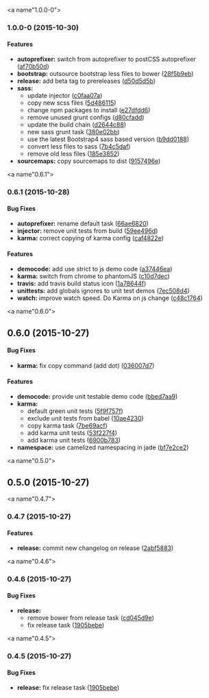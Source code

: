 <a name"1.0.0-0"></a>
### 1.0.0-0 (2015-10-30)


#### Features

* **autoprefixer:** switch from autoprefixer to postCSS autoprefixer ([af70b50d](https://github.com/nexumAG/generator-atomic/commit/af70b50d))
* **bootstrap:** outsource bootstrap less files to bower ([28f5b9eb](https://github.com/nexumAG/generator-atomic/commit/28f5b9eb))
* **release:** add beta tag to prereleases ([d50d5d5b](https://github.com/nexumAG/generator-atomic/commit/d50d5d5b))
* **sass:**
  * update injector ([c0faa07a](https://github.com/nexumAG/generator-atomic/commit/c0faa07a))
  * copy new scss files ([5d486115](https://github.com/nexumAG/generator-atomic/commit/5d486115))
  * change npm packages to install ([e27dfdd6](https://github.com/nexumAG/generator-atomic/commit/e27dfdd6))
  * remove unused grunt configs ([d80cfadd](https://github.com/nexumAG/generator-atomic/commit/d80cfadd))
  * update the build chain ([d2644c88](https://github.com/nexumAG/generator-atomic/commit/d2644c88))
  * new sass grunt task ([380e02bb](https://github.com/nexumAG/generator-atomic/commit/380e02bb))
  * use the latest Bootstrap4 sass based version ([b9dd0188](https://github.com/nexumAG/generator-atomic/commit/b9dd0188))
  * convert less files to sass ([7b4c5daf](https://github.com/nexumAG/generator-atomic/commit/7b4c5daf))
  * remove old less files ([185e3852](https://github.com/nexumAG/generator-atomic/commit/185e3852))
* **sourcemaps:** copy sourcemaps to dist ([9157496e](https://github.com/nexumAG/generator-atomic/commit/9157496e))


<a name"0.6.1"></a>
### 0.6.1 (2015-10-28)


#### Bug Fixes

* **autoprefixer:** rename default task ([66ae6820](https://github.com/nexumAG/generator-atomic/commit/66ae6820))
* **injector:** remove unit tests from build ([59ee496d](https://github.com/nexumAG/generator-atomic/commit/59ee496d))
* **karma:** correct copying of karma config ([caf4822e](https://github.com/nexumAG/generator-atomic/commit/caf4822e))


#### Features

* **democode:** add use strict to js demo code ([a37446ea](https://github.com/nexumAG/generator-atomic/commit/a37446ea))
* **karma:** switch from chrome to phantomJS ([c10d7dec](https://github.com/nexumAG/generator-atomic/commit/c10d7dec))
* **travis:** add travis build status icon ([1a78644f](https://github.com/nexumAG/generator-atomic/commit/1a78644f))
* **unittests:** add globals ignores to unit test demos ([7ec508d4](https://github.com/nexumAG/generator-atomic/commit/7ec508d4))
* **watch:** improve watch speed. Do Karma on js change ([c48c1764](https://github.com/nexumAG/generator-atomic/commit/c48c1764))


<a name"0.6.0"></a>
## 0.6.0 (2015-10-27)


#### Bug Fixes

* **karma:** fix copy command (add dot) ([036007d7](https://github.com/nexumAG/generator-atomic/commit/036007d7))


#### Features

* **democode:** provide unit testable demo code ([bbed7aa9](https://github.com/nexumAG/generator-atomic/commit/bbed7aa9))
* **karma:**
  * default green unit tests ([5f9f757f](https://github.com/nexumAG/generator-atomic/commit/5f9f757f))
  * exclude unit tests from babel ([10ae4230](https://github.com/nexumAG/generator-atomic/commit/10ae4230))
  * copy karma task ([7be69acf](https://github.com/nexumAG/generator-atomic/commit/7be69acf))
  * add karma unit tests ([53f227f4](https://github.com/nexumAG/generator-atomic/commit/53f227f4))
  * add karma unit tests ([6900b783](https://github.com/nexumAG/generator-atomic/commit/6900b783))
* **namespace:** use camelized namespacing in jade ([bf7e2ce2](https://github.com/nexumAG/generator-atomic/commit/bf7e2ce2))


<a name"0.5.0"></a>
## 0.5.0 (2015-10-27)



<a name"0.4.7"></a>
### 0.4.7 (2015-10-27)


#### Features

* **release:** commit new changelog on release ([2abf5883](https://github.com/nexumAG/generator-atomic/commit/2abf5883))


<a name"0.4.6"></a>
### 0.4.6 (2015-10-27)


#### Bug Fixes

* **release:**
  * remove bower from release task ([cd045d9e](https://github.com/nexumAG/generator-atomic/commit/cd045d9e))
  * fix release task ([1905bebe](https://github.com/nexumAG/generator-atomic/commit/1905bebe))


<a name"0.4.5"></a>
### 0.4.5 (2015-10-27)


#### Bug Fixes

* **release:** fix release task ([1905bebe](https://github.com/nexumAG/generator-atomic/commit/1905bebe))
